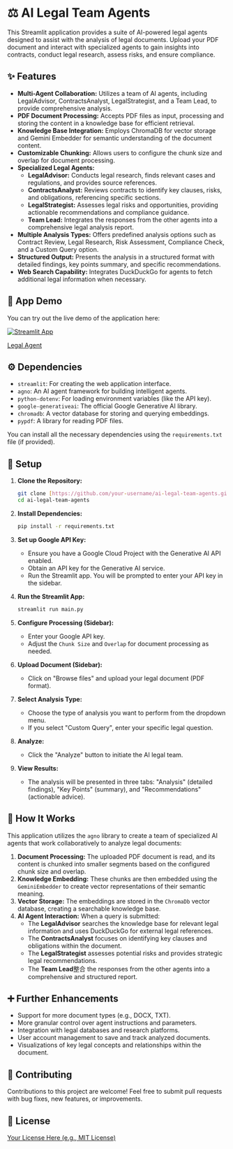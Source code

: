 # ⚖️ AI Legal Team Agents

This Streamlit application provides a suite of AI-powered legal agents designed to assist with the analysis of legal documents. Upload your PDF document and interact with specialized agents to gain insights into contracts, conduct legal research, assess risks, and ensure compliance.

## ✨ Features

* **Multi-Agent Collaboration:** Utilizes a team of AI agents, including LegalAdvisor, ContractsAnalyst, LegalStrategist, and a Team Lead, to provide comprehensive analysis.
* **PDF Document Processing:** Accepts PDF files as input, processing and storing the content in a knowledge base for efficient retrieval.
* **Knowledge Base Integration:** Employs ChromaDB for vector storage and Gemini Embedder for semantic understanding of the document content.
* **Customizable Chunking:** Allows users to configure the chunk size and overlap for document processing.
* **Specialized Legal Agents:**
    * **LegalAdvisor:** Conducts legal research, finds relevant cases and regulations, and provides source references.
    * **ContractsAnalyst:** Reviews contracts to identify key clauses, risks, and obligations, referencing specific sections.
    * **LegalStrategist:** Assesses legal risks and opportunities, providing actionable recommendations and compliance guidance.
    * **Team Lead:** Integrates the responses from the other agents into a comprehensive legal analysis report.
* **Multiple Analysis Types:** Offers predefined analysis options such as Contract Review, Legal Research, Risk Assessment, Compliance Check, and a Custom Query option.
* **Structured Output:** Presents the analysis in a structured format with detailed findings, key points summary, and specific recommendations.
* **Web Search Capability:** Integrates DuckDuckGo for agents to fetch additional legal information when necessary.

## 🚀 App Demo

You can try out the live demo of the application here:

[![Streamlit App](https://static.streamlit.io/badges/streamlit_badge_black_white.svg)](https://legal-agent-mk.streamlit.app)

[Legal Agent](https://legal-agent-mk.streamlit.app)

## ⚙️ Dependencies

* `streamlit`: For creating the web application interface.
* `agno`: An AI agent framework for building intelligent agents.
* `python-dotenv`: For loading environment variables (like the API key).
* `google-generativeai`: The official Google Generative AI library.
* `chromadb`: A vector database for storing and querying embeddings.
* `pypdf`: A library for reading PDF files.

You can install all the necessary dependencies using the `requirements.txt` file (if provided).

## 🔑 Setup

1.  **Clone the Repository:**
    ```bash
    git clone [https://github.com/your-username/ai-legal-team-agents.git](https://github.com/your-username/ai-legal-team-agents.git)
    cd ai-legal-team-agents
    ```
2.  **Install Dependencies:**
    ```bash
    pip install -r requirements.txt
    ```
3.  **Set up Google API Key:**
    * Ensure you have a Google Cloud Project with the Generative AI API enabled.
    * Obtain an API key for the Generative AI service.
    * Run the Streamlit app. You will be prompted to enter your API key in the sidebar.

4.  **Run the Streamlit App:**
    ```bash
    streamlit run main.py
    ```
5.  **Configure Processing (Sidebar):**
    * Enter your Google API key.
    * Adjust the `Chunk Size` and `Overlap` for document processing as needed.
6.  **Upload Document (Sidebar):**
    * Click on "Browse files" and upload your legal document (PDF format).
7.  **Select Analysis Type:**
    * Choose the type of analysis you want to perform from the dropdown menu.
    * If you select "Custom Query", enter your specific legal question.
8.  **Analyze:**
    * Click the "Analyze" button to initiate the AI legal team.
9.  **View Results:**
    * The analysis will be presented in three tabs: "Analysis" (detailed findings), "Key Points" (summary), and "Recommendations" (actionable advice).

## 🧠 How It Works

This application utilizes the `agno` library to create a team of specialized AI agents that work collaboratively to analyze legal documents:

1.  **Document Processing:** The uploaded PDF document is read, and its content is chunked into smaller segments based on the configured chunk size and overlap.
2.  **Knowledge Embedding:** These chunks are then embedded using the `GeminiEmbedder` to create vector representations of their semantic meaning.
3.  **Vector Storage:** The embeddings are stored in the `ChromaDb` vector database, creating a searchable knowledge base.
4.  **AI Agent Interaction:** When a query is submitted:
    * The **LegalAdvisor** searches the knowledge base for relevant legal information and uses DuckDuckGo for external legal references.
    * The **ContractsAnalyst** focuses on identifying key clauses and obligations within the document.
    * The **LegalStrategist** assesses potential risks and provides strategic legal recommendations.
    * The **Team Lead**整合 the responses from the other agents into a comprehensive and structured report.

## ➕ Further Enhancements

* Support for more document types (e.g., DOCX, TXT).
* More granular control over agent instructions and parameters.
* Integration with legal databases and research platforms.
* User account management to save and track analyzed documents.
* Visualizations of key legal concepts and relationships within the document.

## 🙏 Contributing

Contributions to this project are welcome! Feel free to submit pull requests with bug fixes, new features, or improvements.

## 📄 License

[Your License Here (e.g., MIT License)](LICENSE)
